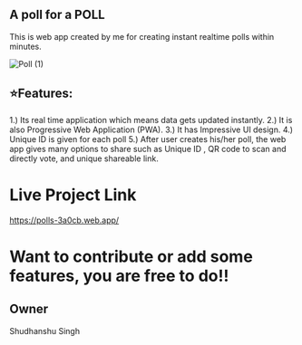 ## A poll for a POLL 
This is web app created by me for creating instant realtime polls within minutes.

![Poll (1)](https://user-images.githubusercontent.com/65860180/104212521-52a16c80-545b-11eb-9dc3-fb984407010d.png)

## ⭐Features:
1.) Its real time application which means data gets updated instantly.
2.) It is also Progressive Web Application (PWA).
3.) It has Impressive UI design.
4.) Unique ID is given for each poll
5.) After user creates his/her poll, the web app gives many options to share such as Unique ID , QR code to scan and directly vote, and unique shareable link.

# Live Project Link 
https://polls-3a0cb.web.app/

# Want to contribute or add some features, you are free to do!!

## Owner 
Shudhanshu Singh

